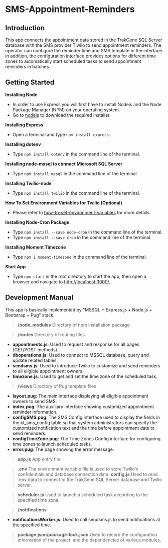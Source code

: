 # SMS-Appointment-Reminders

## Introduction
This app connects the appointment data stored in the TrakGene SQL Server database with the SMS provider Tiwlio to send appointment reminders. The operator can configure the reminder time and SMS template in the interface. In addition, the configuration interface provides options for different time zones to automatically start scheduled tasks to send appointment reminders in batches.

## Getting Started
**Installing Node**
  - In order to use Express you will first have to install Nodejs and the Node Package Manager (NPM) on your operating system. 
  - Go to [nodejs](https://nodejs.org/en/) to download the required installer.

**Installing Express**
  - Open a terminal and type `npm install express`.

**Installing dotenv**
  - Type `npm install dotenv` in the command line of the terminal.

**Installing node-mssql to connect Microsoft SQL Server**
  - Type `npm install mssql` in the command line of the terminal.

**Installing Twilio-node**
  - Type `npm install twilio` in the command line of the terminal.

**How To Set Environment Variables for Twilio (Optional)**
  - Please refer to [how-to-set-environment-variables](https://www.twilio.com/blog/2017/01/how-to-set-environment-variables.html) for more details.

**Installing Node-Cron Package**
  - Type `npm install --save node-cron` in the command line of the terminal.
  - Type `npm install --save cron` in the command line of the terminal.

**Installing Moment Timezone**
  - Type `npm i moment-timezone` in the command line of the terminal.

**Start App**
  - Type `npm start` in the root directory to start the app, then open a browser and navigate to [http://localhost:3000/](http://localhost:3000/).

## Development Manual
This app is basically implemented by "MSSQL + Express.js + Node.js + Bootstrap + Pug" stack.

>**/node_modules** Directory of npm installation package 

>**/routes** Directory of routing files
 - **appointments.js**: Used to request and response for all pages (GET/POST methods).
 - **dboperations.js**: Used to connect to MSSQL database, query and update related tables.
 - **sendsms.js**: Used to introduce Twilio to customize and send reminders to all eligible appointment owners.
 - **timezone.js**: Used to get and set the time zone of the scheduled task.

>**/views** Directory of Pug template files
 - **layout.pug**: The main interface displaying all eligible appointment owners to send SMS.
 - **index.pug**: The auxiliary interface showing customized appointment reminder information.
 - **configSMS.pug**: The SMS Config interface used to display the fields in the kt_sms_config table so that system administrators can specify the customized notification text and the time before appointment date to send reminders.
 - **configTimeZone.pug**: The Time Zones Config interface for configuring time zones to launch scheduled tasks.
 - **error.pug**: The page showing the error message.

>**app.js** App entry file

>**.env** The environment variable file is used to store Twilio's confidentials and database connection data.
>**config.js** Used to read .env data to connect to the TrakGene SQL Server database and Twilio server.

>**scheduler.js** Used to launch a scheduled task according to the specified time zone.

>**/notifications**
  - **notificationsWorker.js**: Used to call sendsms.js to send notifications at the specified time.

>**package.json/package-lock.json** Used to record the configuration information of the project, and the dependencies of various modules.
